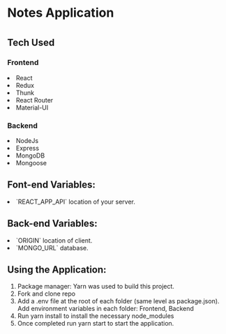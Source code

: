 <h1>Notes Application<h1>

<h2>Tech Used</h2>

<h3>Frontend</h3>
<li>React</li>
<li>Redux</li>
<li>Thunk</li>
<li>React Router</li>
<li>Material-UI</li>

<h3>Backend</h3>
<li>NodeJs</li>
<li>Express</li>
<li>MongoDB</li>
<li>Mongoose</li>

<h2>Font-end Variables:</h2>

<li>`REACT_APP_API` location of your server.</li>

<h2>Back-end Variables:</h2>

<li>`ORIGIN` location of client.</li>
<li>`MONGO_URL` database.</li>

<h2>Using the Application:</h2>

<ol>
<li>Package manager: Yarn was used to build this project. </li>
<li>Fork and clone repo</li>
<li>Add a .env file at the root of each folder (same level as package.json). Add environment variables in each folder: Frontend, Backend</li>
<li>Run yarn install to install the necessary node_modules</li>
<li>Once completed run yarn start to start the application. </li>
  </ol>
